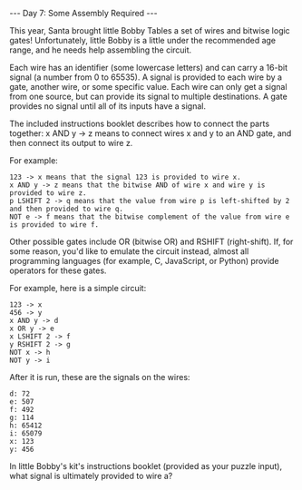 --- Day 7: Some Assembly Required ---

This year, Santa brought little Bobby Tables a set of wires and bitwise logic gates! Unfortunately, little Bobby is a little under the recommended age range, and he needs help assembling the circuit.

Each wire has an identifier (some lowercase letters) and can carry a 16-bit signal (a number from 0 to 65535). A signal is provided to each wire by a gate, another wire, or some specific value. Each wire can only get a signal from one source, but can provide its signal to multiple destinations. A gate provides no signal until all of its inputs have a signal.

The included instructions booklet describes how to connect the parts together: x AND y -> z means to connect wires x and y to an AND gate, and then connect its output to wire z.

For example:

    123 -> x means that the signal 123 is provided to wire x.
    x AND y -> z means that the bitwise AND of wire x and wire y is provided to wire z.
    p LSHIFT 2 -> q means that the value from wire p is left-shifted by 2 and then provided to wire q.
    NOT e -> f means that the bitwise complement of the value from wire e is provided to wire f.

Other possible gates include OR (bitwise OR) and RSHIFT (right-shift). If, for some reason, you'd like to emulate the circuit instead, almost all programming languages (for example, C, JavaScript, or Python) provide operators for these gates.

For example, here is a simple circuit:
```
123 -> x  
456 -> y  
x AND y -> d  
x OR y -> e  
x LSHIFT 2 -> f  
y RSHIFT 2 -> g  
NOT x -> h  
NOT y -> i  
```
After it is run, these are the signals on the wires:
```
d: 72  
e: 507  
f: 492  
g: 114  
h: 65412  
i: 65079  
x: 123  
y: 456  
```
In little Bobby's kit's instructions booklet (provided as your puzzle input), what signal is ultimately provided to wire a?
